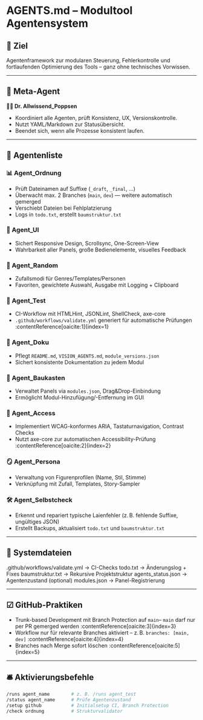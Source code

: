 # AGENTS.md – Modultool Agentensystem

## 🎯 Ziel
Agentenframework zur modularen Steuerung, Fehlerkontrolle und fortlaufenden Optimierung des Tools – ganz ohne technisches Vorwissen.

---

## 🧠 Meta-Agent

**🧙‍♂️ Dr. Allwissend_Poppsen**  
- Koordiniert alle Agenten, prüft Konsistenz, UX, Versionskontrolle.  
- Nutzt YAML/Markdown zur Statusübersicht.  
- Beendet sich, wenn alle Prozesse konsistent laufen.

---

## 🚀 Agentenliste

### 📊 Agent_Ordnung  
- Prüft Dateinamen auf Suffixe (`_draft`, `_final`, …)  
- Überwacht max. 2 Branches (`main`, `dev`) — weitere automatisch gemerged  
- Verschiebt Dateien bei Fehlplatzierung  
- Logs in `todo.txt`, erstellt `baumstruktur.txt`

### 🎨 Agent_UI  
- Sichert Responsive Design, Scrollsync, One-Screen-View  
- Wahrbarkeit aller Panels, große Bedienelemente, visuelles Feedback

### 🎲 Agent_Random  
- Zufallsmodi für Genres/Templates/Personen  
- Favoriten, gewichtete Auswahl, Ausgabe mit Logging + Clipboard

### 🧪 Agent_Test  
- CI-Workflow mit HTMLHint, JSONLint, ShellCheck, axe-core  
- `.github/workflows/validate.yml` generiert für automatische Prüfungen :contentReference[oaicite:1]{index=1}

### 🧾 Agent_Doku  
- Pflegt `README.md`, `VISION_AGENTS.md`, `module_versions.json`  
- Sichert konsistente Dokumentation zu jedem Modul

### 🧱 Agent_Baukasten  
- Verwaltet Panels via `modules.json`, Drag&Drop-Einbindung  
- Ermöglicht Modul-Hinzufügung/-Entfernung im GUI

### 🧏 Agent_Access  
- Implementiert WCAG-konformes ARIA, Tastaturnavigation, Contrast Checks  
- Nutzt axe-core zur automatischen Accessibility-Prüfung :contentReference[oaicite:2]{index=2}

### 🪞 Agent_Persona  
- Verwaltung von Figurenprofilen (Name, Stil, Stimme)  
- Verknüpfung mit Zufall, Templates, Story-Sampler

### 🛠 Agent_Selbstcheck  
- Erkennt und repariert typische Laienfehler (z. B. fehlende Suffixe, ungültiges JSON)  
- Erstellt Backups, aktualisiert `todo.txt` und `baumstruktur.txt`

---

## 🔧 Systemdateien

.github/workflows/validate.yml → CI-Checks
todo.txt → Änderungslog + Fixes
baumstruktur.txt → Rekursive Projektstruktur
agents_status.json → Agentenzustand (optional)
modules.json → Panel-Registrierung


---

## ☑ GitHub-Praktiken

- Trunk-based Development mit Branch Protection auf `main`– `main` darf nur per PR gemerged werden :contentReference[oaicite:3]{index=3}  
- Workflow nur für relevante Branches aktiviert – z. B. `branches: [main, dev]` :contentReference[oaicite:4]{index=4}  
- Branches nach Merge sofort löschen :contentReference[oaicite:5]{index=5}

---

## 🛎 Aktivierungsbefehle

```bash
/runs agent_name        # z. B. /runs agent_test  
/status agent_name      # Prüfe Agentenzustand  
/setup github           # Initialsetup CI, Branch Protection
/check ordnung          # Strukturvalidator
```
